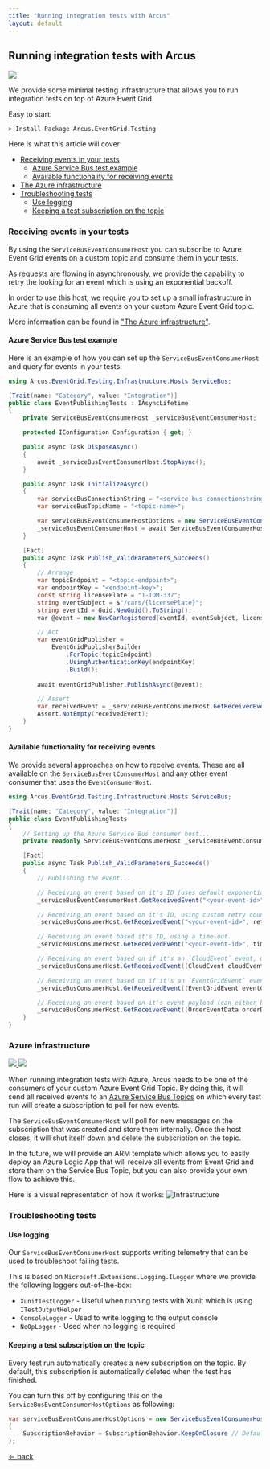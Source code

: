 ```yaml
---
title: "Running integration tests with Arcus"
layout: default
---
```


## Running integration tests with Arcus

![](https://img.shields.io/badge/Available%20starting-v3.0-green?link=https://github.com/arcus-azure/arcus.eventgrid/releases/tag/v3.0.0)

We provide some minimal testing infrastructure that allows you to run integration tests on top of Azure Event Grid.

Easy to start:
```shell
> Install-Package Arcus.EventGrid.Testing
```

Here is what this article will cover:

- [Receiving events in your tests](#receiving-events-in-your-tests)
    - [Azure Service Bus test example](#azure-service-bus-test-example)
    - [Available functionality for receiving events](#available-functionality-for-receiving-events)
- [The Azure infrastructure](#azure-infrastructure)
- [Troubleshooting tests](#troubleshooting-tests)
    - [Use logging](#use-logging)
    - [Keeping a test subscription on the topic](#keeping-a-test-subscription-on-the-topic)

### Receiving events in your tests
By using the `ServiceBusEventConsumerHost` you can subscribe to Azure Event Grid events on a custom topic and consume them in your tests.

As requests are flowing in asynchronously, we provide the capability to retry the looking for an event which is using an exponential backoff.

In order to use this host, we require you to set up a small infrastructure in Azure that is consuming all events on your custom Azure Event Grid topic.

More information can be found in ["The Azure infrastructure"](#azure-infrastructure).

#### Azure Service Bus test example
Here is an example of how you can set up the `ServiceBusEventConsumerHost` and query for events in your tests:
```csharp
using Arcus.EventGrid.Testing.Infrastructure.Hosts.ServiceBus;

[Trait(name: "Category", value: "Integration")]
public class EventPublishingTests : IAsyncLifetime
{
    private ServiceBusEventConsumerHost _serviceBusEventConsumerHost;

    protected IConfiguration Configuration { get; }

    public async Task DisposeAsync()
    {
        await _serviceBusEventConsumerHost.StopAsync();
    }

    public async Task InitializeAsync()
    {        
        var serviceBusConnectionString = "<service-bus-connectionstring>";
        var serviceBusTopicName = "<topic-name>";

        var serviceBusEventConsumerHostOptions = new ServiceBusEventConsumerHostOptions(serviceBusTopicName, serviceBusConnectionString);
        _serviceBusEventConsumerHost = await ServiceBusEventConsumerHost.StartAsync(serviceBusEventConsumerHostOptions, _testLogger);
    }

    [Fact]
    public async Task Publish_ValidParameters_Succeeds()
    {
        // Arrange
        var topicEndpoint = "<topic-endpoint>";
        var endpointKey = "<endpoint-key>";
        const string licensePlate = "1-TOM-337";
        string eventSubject = $"/cars/{licensePlate}";
        string eventId = Guid.NewGuid().ToString();
        var @event = new NewCarRegistered(eventId, eventSubject, licensePlate);

        // Act
        var eventGridPublisher = 
            EventGridPublisherBuilder
                .ForTopic(topicEndpoint)
                .UsingAuthenticationKey(endpointKey)
                .Build();
        
        await eventGridPublisher.PublishAsync(@event);

        // Assert
        var receivedEvent = _serviceBusEventConsumerHost.GetReceivedEvent(eventId);
        Assert.NotEmpty(receivedEvent);
    }
}
```

#### Available functionality for receiving events
We provide several approaches on how to receive events. These are all available on the `ServiceBusEventConsumerHost` and any other event consumer that uses the `EventConsumerHost`.

```csharp
using Arcus.EventGrid.Testing.Infrastructure.Hosts.ServiceBus;

[Trait(name: "Category", value: "Integration")]
public class EventPublishingTests
{
    // Setting up the Azure Service Bus consumer host...
    private readonly ServiceBusEventConsumerHost _serviceBusEventConsumerHost;

    [Fact]
    public async Task Publish_ValidParameters_Succeeds()
    {
        // Publishing the event...

        // Receiving an event based on it's ID (uses default exponential back-off with 5 retries).
        _serviceBusEventConsumerHost.GetReceivedEvent("<your-event-id>");

        // Receiving an event based on it's ID, using custom retry count with exponential back-off.
        _serviceBusConsumerHost.GetReceivedEvent("<your-event-id>", retryCount: 7);

        // Receiving an event based it's ID, using a time-out.
        _serviceBusConsumerHost.GetReceivedEvent("<your-event-id>", timeout: TimeSpan.FromSeconds(30));

        // Receiving an event based on if it's an `CloudEvent` event, using a time-out.
        _serviceBusConsumerHost.GetReceivedEvent((CloudEvent cloudEvent) => cloudEvent.Subject == "Order", timeout: TimeSpan.FromSeconds(30));

        // Receiving an event based on if it's an `EventGridEvent` event, using a time-out.
        _serviceBusConsumerHost.GetReceivedEvent((EventGridEvent eventGridEvent) => eventGridEvent.Subject == "Order", timeout: TimeSpan.FromSeconds(30));

        // Receiving an event based on it's event payload (can either be an `CloudEvent` or an `EventGridEvent`), using a time-out.
        _serviceBusConsumerHost.GetReceivedEvent((OrderEventData orderData) => orderData.OrderId == "<your-order-id>", timeout: TimeSpan.FromSeconds(30));
    }
}
```

### Azure infrastructure

<a href="https://portal.azure.com/#create/Microsoft.Template/uri/https%3A%2F%2Fraw.githubusercontent.com%2Farcus-azure%2Farcus.eventgrid%2Fmaster%2Fdeploy%2Farm%2Ftesting-infrastructure%2Fazuredeploy.json" target="_blank">
    <img src="https://azuredeploy.net/deploybutton.png"/>
</a>
<a href="http://armviz.io/#/?load=https%3A%2F%2Fraw.githubusercontent.com%2Farcus-azure%2Farcus.eventgrid%2Fmaster%2Fdeploy%2Farm%2Ftesting-infrastructure%2Fazuredeploy.json" target="_blank">
    <img src="./../media/logos/armviz.png"/>
</a>


When running integration tests with Azure, Arcus needs to be one of the consumers of your custom Azure Event Grid Topic. By doing this, it will send all received events to an [Azure Service Bus Topics](https://docs.microsoft.com/en-us/azure/service-bus-messaging/service-bus-messaging-overview#topics) on which every test run will create a subscription to poll for new events.

The `ServiceBusEventConsumerHost` will poll for new messages on the subscription that was created and store them internally. Once the host closes, it will shut itself down and delete the subscription on the topic.

In the future, we will provide an ARM template which allows you to easily deploy an Azure Logic App that will receive all events from Event Grid and store them on the Service Bus Topic, but you can also provide your own flow to achieve this.

Here is a visual representation of how it works:
![Infrastructure](/media/integration-testing-infrastructure.png)


### Troubleshooting tests
#### Use logging
Our `ServiceBusEventConsumerHost` supports writing telemetry that can be used to troubleshoot failing tests.

This is based on `Microsoft.Extensions.Logging.ILogger` where we provide the following loggers out-of-the-box:
- `XunitTestLogger` - Useful when running tests with Xunit which is using `ITestOutputHelper` 
- `ConsoleLogger` - Used to write logging to the output console
- `NoOpLogger` - Used when no logging is required

#### Keeping a test subscription on the topic
Every test run automatically creates a new subscription on the topic. By default, this subscription is automatically deleted when the test has finished.

You can turn this off by configuring this on the `ServiceBusEventConsumerHostOptions` as following:
```csharp
var serviceBusEventConsumerHostOptions = new ServiceBusEventConsumerHostOptions(serviceBusTopicName, serviceBusConnectionString)
{
    SubscriptionBehavior = SubscriptionBehavior.KeepOnClosure // Default: SubscriptionBehavior.DeleteOnClosure
};
```

[&larr; back](/)